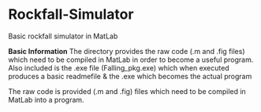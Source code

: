 # Rockfall-Simulator
Basic rockfall simulator in MatLab

**Basic Information**
The directory provides the raw code (.m and .fig files) which need to be compiled in MatLab in order to become a useful program.
Also included is the .exe file (Falling_pkg.exe) which when executed produces a basic readmefile & the .exe which becomes the actual program

The raw code is provided (.m and .fig) files which need to be compiled in MatLab into a program.
